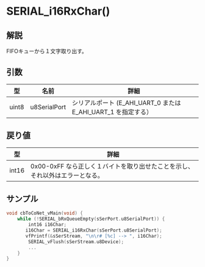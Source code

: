 # SERIAL_i16RxChar()

## 解説

FIFOキューから１文字取り出す。

## 引数

| 型     | 名前           | 詳細                                              |
| ----- | ------------ | ----------------------------------------------- |
| uint8 | u8SerialPort | シリアルポート (E_AHI_UART\_0 または E_AHI_UART\_1 を指定する） |

## 戻り値

| 型     | 詳細                                          |
| ----- | ------------------------------------------- |
| int16 | 0x00-0xFF なら正しく１バイトを取り出せたことを示し、それ以外はエラーとなる。 |

## サンプル

```c
void cbToCoNet_vMain(void) {
	while (!SERIAL_bRxQueueEmpty(sSerPort.u8SerialPort)) {
		int16 i16Char;
​		i16Char = SERIAL_i16RxChar(sSerPort.u8SerialPort);
​		vfPrintf(&sSerStream, "\n\r# [%c] --> ", i16Char);
	    SERIAL_vFlush(sSerStream.u8Device);
		...
	}
}
```

